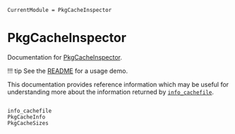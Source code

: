 ```@meta
CurrentModule = PkgCacheInspector
```

# PkgCacheInspector

Documentation for [PkgCacheInspector](https://github.com/timholy/PkgCacheInspector.jl).

!!! tip
    See the [README](https://github.com/timholy/PkgCacheInspector.jl#pkgcacheinspector)
    for a usage demo.

This documentation provides reference information which may be useful
for understanding more about the information returned by [`info_cachefile`](@ref).

```@index
```

```@docs
info_cachefile
PkgCacheInfo
PkgCacheSizes
```
